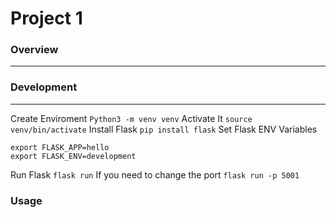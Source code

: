 # Project 1
### Overview
---------------
### Development
---------------
Create Enviroment
`Python3 -m venv venv`
Activate It
`source venv/bin/activate`
Install Flask
`pip install flask`
Set Flask ENV Variables
```
export FLASK_APP=hello 
export FLASK_ENV=development
```
Run Flask
` flask run `
If you need to change the port
` flask run -p 5001 `
### Usage
